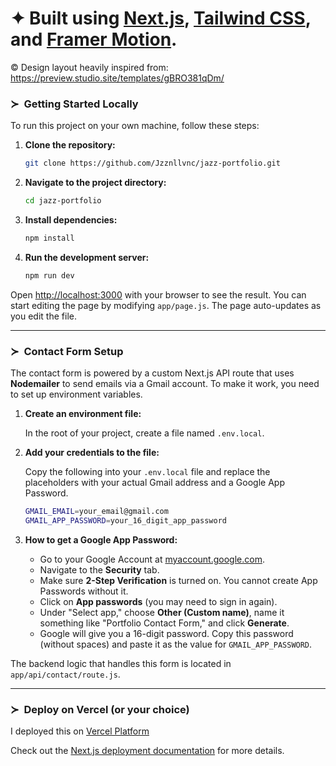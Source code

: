 # ✦ Built using [Next.js](https://nextjs.org), [Tailwind CSS](https://tailwindcss.com/), and [Framer Motion](https://motion.dev/).

© Design layout heavily inspired from: https://preview.studio.site/templates/gBRO381qDm/

### ≻ &nbsp;Getting Started Locally

To run this project on your own machine, follow these steps:

1. **Clone the repository:**

    ```bash
    git clone https://github.com/Jzznllvnc/jazz-portfolio.git
    ```

2. **Navigate to the project directory:**

    ```bash
    cd jazz-portfolio
    ```

3. **Install dependencies:**

    ```bash
    npm install
    ```

4. **Run the development server:**

    ```bash
    npm run dev
    ```

Open [http://localhost:3000](http://localhost:3000) with your browser to see the result.
You can start editing the page by modifying `app/page.js`. The page auto-updates as you edit the file.

---

### ≻ &nbsp;Contact Form Setup

The contact form is powered by a custom Next.js API route that uses **Nodemailer** to send emails via a Gmail account. To make it work, you need to set up environment variables.

1.  **Create an environment file:**

    In the root of your project, create a file named `.env.local`.

2.  **Add your credentials to the file:**

    Copy the following into your `.env.local` file and replace the placeholders with your actual Gmail address and a Google App Password.

    ```bash
    GMAIL_EMAIL=your_email@gmail.com
    GMAIL_APP_PASSWORD=your_16_digit_app_password
    ```

3.  **How to get a Google App Password:**

    * Go to your Google Account at [myaccount.google.com](https://myaccount.google.com).
    * Navigate to the **Security** tab.
    * Make sure **2-Step Verification** is turned on. You cannot create App Passwords without it.
    * Click on **App passwords** (you may need to sign in again).
    * Under "Select app," choose **Other (Custom name)**, name it something like "Portfolio Contact Form," and click **Generate**.
    * Google will give you a 16-digit password. Copy this password (without spaces) and paste it as the value for `GMAIL_APP_PASSWORD`.

The backend logic that handles this form is located in `app/api/contact/route.js`.

---

### ≻ &nbsp;Deploy on Vercel (or your choice)

I deployed this on [Vercel Platform](https://vercel.com/new?utm_medium=default-template&filter=next.js&utm_source=create-next-app&utm_campaign=create-next-app-readme)

Check out the [Next.js deployment documentation](https://nextjs.org/docs/app/building-your-application/deploying) for more details.
